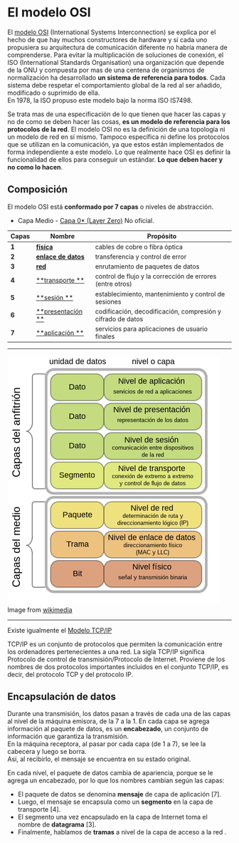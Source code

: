 # El modelo OSI

El [modelo OSI](https://es.wikipedia.org/wiki/Modelo_OSI) (International Systems Interconnection) se explica por el hecho de que hay muchos constructores de hardware y si cada uno propusiera su arquitectura de comunicación diferente no habría manera de comprenderse. Para evitar la multiplicación de soluciones de conexión, el ISO (International Standards Organisation) una organización que depende de la ONU y compuesta por mas de una centena de organismos de normalización ha desarrollado **un sistema de referencia para todos**. Cada sistema debe respetar el comportamiento global de la red al ser añadido, modificado o suprimido de ella.  
En 1978, la ISO propuso este modelo bajo la norma ISO IS7498.

Se trata mas de una especificación de lo que tienen que hacer las capas y no de como se deben hacer las cosas, **es un modelo de referencia para los protocolos de la red**. El modelo OSI no es la definición de una topología ni un modelo de red en sí mismo. Tampoco específica ni define los protocolos que se utilizan en la comunicación, ya que estos están implementados de forma independiente a este modelo. Lo que realmente hace OSI es definir la funcionalidad de ellos para conseguir un estándar. **Lo que deben hacer y no como lo hacen**.

## Composición

El modelo OSI está **conformado por 7 capas** o niveles de abstracción. 

* Capa Medio - [Capa 0* (Layer Zero)](https://es.wikipedia.org/wiki/Modelo_OSI#Capa_Medio_-_Capa_0*_(Layer_Zero)) No oficial.

| Capas  | Nombre              | Propósito     |  
| ------ | --------------------| ----------------|  
| **1**  | [**física**](https://es.wikipedia.org/wiki/Capa_física)          | cables de cobre o fibra óptica |  
| **2**  | [**enlace de datos**](https://es.wikipedia.org/wiki/Capa_de_enlace_de_datos)  | transferencia y control de error |  
| **3**  | [**red**](https://es.wikipedia.org/wiki/Capa_de_red) | enrutamiento de paquetes de datos |  
| **4**  | [**transporte     **](https://es.wikipedia.org/wiki/Capa_de_transporte) | control de flujo y la corrección de errores (entre otros) |  
| **5**  | [**sesión         **](https://es.wikipedia.org/wiki/Capa_de_sesi%C3%B3n) | establecimiento, mantenimiento y control de sesiones  |  
| **6**  | [**presentación   **](https://es.wikipedia.org/wiki/Capa_de_presentaci%C3%B3n) | codificación, decodificación, compresión y cifrado de datos |  
| **7**  | [**aplicación     **](https://es.wikipedia.org/wiki/Capa_de_aplicaci%C3%B3n) | servicios para aplicaciones de usuario finales |  

---

![Modelo OSI](../assets/OSI_Model_v1.svg.png "Modelo OSI")  
Image from [wikimedia](https://commons.wikimedia.org/wiki/File:OSI_Model_v1.svg?uselang=es)

---

Existe igualmente el [Modelo TCP/IP](https://es.wikipedia.org/wiki/Modelo_TCP/IP)

TCP/IP es un conjunto de protocolos que permiten la comunicación entre los ordenadores pertenecientes a una red. La sigla TCP/IP significa Protocolo de control de transmisión/Protocolo de Internet. Proviene de los nombres de dos protocolos importantes incluidos en el conjunto TCP/IP, es decir, del protocolo TCP y del protocolo IP.

## Encapsulación de datos

Durante una transmisión, los datos pasan a través de cada una de las capas al nivel de la máquina emisora, de la 7 a la 1. En cada capa se agrega información al paquete de datos, es un **encabezado**, un conjunto de información que garantiza la transmisión.  
En la máquina receptora, al pasar por cada capa (de 1 a 7), se lee la cabecera y luego se borra.  
Así, al recibirlo, el mensaje se encuentra en su estado original.

En cada nivel, el paquete de datos cambia de apariencia, porque se le agrega un encabezado, por lo que los nombres cambian según las capas:

* El paquete de datos se denomina **mensaje** de capa de aplicación [7].
* Luego, el mensaje se encapsula como un **segmento** en la capa de transporte [4].
* El segmento una vez encapsulado en la capa de Internet toma el nombre de **datagrama** [3].
* Finalmente, hablamos de **tramas** a nivel de la capa de acceso a la red .
